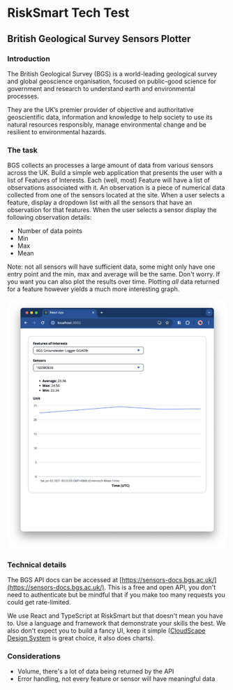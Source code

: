 # RiskSmart Tech Test

## British Geological Survey Sensors Plotter

### Introduction

The British Geological Survey (BGS) is a world-leading geological survey and global geoscience organisation, focused on public-good science for government and research to understand earth and environmental processes.

They are the UK’s premier provider of objective and authoritative geoscientific data, information and knowledge to help society to use its natural resources responsibly, manage environmental change and be resilient to environmental hazards.

### The task

BGS collects an processes a large amount of data from various sensors across the UK. Build a simple web application that presents the user with a list of Features of Interests. Each (well, most) Feature will have a list of observations associated with it. An observation is a piece of numerical data collected from one of the sensors located at the site. When a user selects a feature, display a dropdown list with all the sensors that have an observation for that features. When the user selects a sensor display the following observation details:

- Number of data points
- Min
- Max
- Mean

Note: not all sensors will have sufficient data, some might only have one entry point and the min, max and average will be the same. Don't worry. If you want you can also plot the results over time. Plotting _all_ data returned for a feature however yields a much more interesting graph.

![An example what the app might look like](Sample.png)

### Technical details

The BGS API docs can be accessed at [https://sensors-docs.bgs.ac.uk/](https://sensors-docs.bgs.ac.uk/). This is a free and open API, you don't need to authenticate but be mindful that if you make too many requests you could get rate-limited.

We use React and TypeScript at RiskSmart but that doesn't mean you have to. Use a language and framework that demonstrate your skills the best. We also don't expect you to build a fancy UI, keep it simple ([CloudScape Design System](https://cloudscape.design/) is great choice, it also does charts).

### Considerations

- Volume, there's a lot of data being returned by the API
- Error handling, not every feature or sensor will have meaningful data
